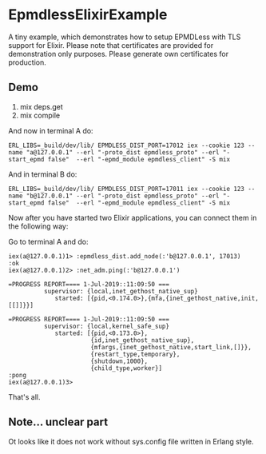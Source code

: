# EpmdlessElixirExample

A tiny example, which demonstrates how to setup EPMDLess with TLS support for
Elixir. Please note that certificates are provided for demonstration only
purposes. Please generate own certificates for production.

## Demo

 1. mix deps.get
 2. mix compile

And now in terminal A do:
```
ERL_LIBS=_build/dev/lib/ EPMDLESS_DIST_PORT=17012 iex --cookie 123 --name "a@127.0.0.1" --erl "-proto_dist epmdless_proto" --erl "-start_epmd false"  --erl "-epmd_module epmdless_client" -S mix
```

And in terminal B do:

```
ERL_LIBS=_build/dev/lib/ EPMDLESS_DIST_PORT=17011 iex --cookie 123 --name "b@127.0.0.1" --erl "-proto_dist epmdless_proto" --erl "-start_epmd false"  --erl "-epmd_module epmdless_client" -S mix
```

Now after you have started two Elixir applications, you can connect them in the
following way:

Go to terminal A and do:

```
iex(a@127.0.0.1)1> :epmdless_dist.add_node(:'b@127.0.0.1', 17013)
:ok
iex(a@127.0.0.1)2> :net_adm.ping(:'b@127.0.0.1')

=PROGRESS REPORT==== 1-Jul-2019::11:09:50 ===
          supervisor: {local,inet_gethost_native_sup}
             started: [{pid,<0.174.0>},{mfa,{inet_gethost_native,init,[[]]}}]

=PROGRESS REPORT==== 1-Jul-2019::11:09:50 ===
          supervisor: {local,kernel_safe_sup}
             started: [{pid,<0.173.0>},
                       {id,inet_gethost_native_sup},
                       {mfargs,{inet_gethost_native,start_link,[]}},
                       {restart_type,temporary},
                       {shutdown,1000},
                       {child_type,worker}]
:pong
iex(a@127.0.0.1)3>

```

That's all.

## Note... unclear part

Ot looks like it does not work without sys.config file written in Erlang style.
